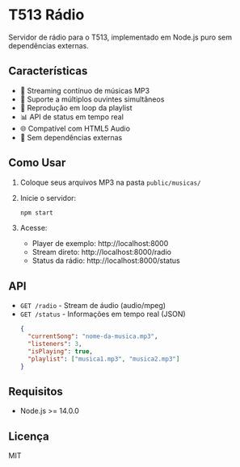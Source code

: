 # T513 Rádio

Servidor de rádio para o T513, implementado em Node.js puro sem dependências externas.

## Características

- 🎵 Streaming contínuo de músicas MP3
- 👥 Suporte a múltiplos ouvintes simultâneos
- 🔄 Reprodução em loop da playlist
- 📊 API de status em tempo real
- 🌐 Compatível com HTML5 Audio
- 🚫 Sem dependências externas

## Como Usar

1. Coloque seus arquivos MP3 na pasta `public/musicas/`

2. Inicie o servidor:
   ```bash
   npm start
   ```

3. Acesse:
   - Player de exemplo: http://localhost:8000
   - Stream direto: http://localhost:8000/radio
   - Status da rádio: http://localhost:8000/status

## API

- `GET /radio` - Stream de áudio (audio/mpeg)
- `GET /status` - Informações em tempo real (JSON)
  ```json
  {
    "currentSong": "nome-da-musica.mp3",
    "listeners": 3,
    "isPlaying": true,
    "playlist": ["musica1.mp3", "musica2.mp3"]
  }
  ```

## Requisitos

- Node.js >= 14.0.0

## Licença

MIT
